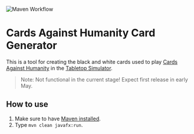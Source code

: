 ![Maven Workflow](https://github.com/schifi/cah-cardgen/actions/workflows/maven.yml/badge.svg)

# Cards Against Humanity Card Generator
This is a tool for creating the black and white cards used to play [Cards Against Humanity](https://en.wikipedia.org/wiki/Cards_Against_Humanity) in the [Tabletop Simulator](https://store.steampowered.com/app/286160/Tabletop_Simulator/).

> Note: Not functional in the current stage! Expect first release in early May.

## How to use
1. Make sure to have [Maven installed](https://maven.apache.org/install.html).
2. Type ```mvn clean javafx:run```.
